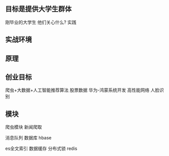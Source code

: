 ## 目标是提供大学生群体
刚毕业的大学生
他们关心什么?
实践

## 实战环境
## 原理

## 创业目标
爬虫+大数据+人工智能推荐算法
股票数据
华为-鸿蒙系统开发
高性能网络
人脸识别

## 模块
爬虫模块 新闻爬取

消息队列
数据库 hbase

es全文索引
数据缓存 分布式锁 redis

